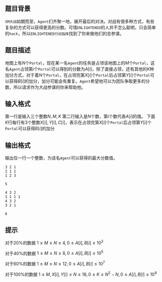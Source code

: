 ## 题目背景
`XM大战`如期而至，`Agent`们齐聚一地，展开最后的对决。对战有很多种方式，有些复杂的方式可以获得更高的分数。可惜`ENLIGHTENED`的人并不怎么聪明，只会简单的`hack`，所以`ENLIGHTENED行动指挥`找到了你来做他们的总参谋。

## 题目描述
地图上有$N$个`Portal`，现在某一名`Agent`的任务是占领该地图上的$M$个`Portal`，这名`Agent`占领第$i$个`Portal`可以得到的分数为$A[i]$，除了直接占领，还有其他的$K$种加分方式，对于着$N$个`Portal`，在占领完第$X[i]$个`Portal`后占领第$Y[i]$个`Portal`可以获得$B[i]$的加分，加分可能会有重复。`Agent`希望他可以为团队争取更多的分数，所以请求作为大战参谋的你来帮助他。

## 输入格式
第一行是输入三个整数$N,M,K$
第二行输入是$N$个数，第$i$个数代表$A[i]$的值。
下面$K$行每行有3个整数$X[i],Y[i],C[i]$，表示在占领完第$X[i]$个`Portal`后占领第$Y[i]$个`Portal`可以获得$B[i]$的加分

## 输出格式
输出仅一行一个整数，为该名`Agent`可以获得的最大分数值。

```input1
3 2 1
1 1 1
1 2 3
```

```output1
5
```

```input2
4 3 2
1 1 1 1
4 3 2
3 2 1
```

```output2
6
```

## 提示
对于$20\%$的数据 $1 \leq M \leq N \leq 4,0 \leq A[i],B[i] \leq 10^3$

对于$40\%$的数据 $1 \leq M \leq N \leq 8,0 \leq A[i],B[i] \leq 10^5$

对于$60\%$的数据 $1 \leq M \leq N \leq 12,0 \leq A[i],B[i] \leq 10^7$

对于$100\%$的数据 $1 \leq M,X[i],Y[i] \leq N \leq 18,0 \leq K \leq N^2−N,0 \leq A[i],B[i] \leq 10^9$

